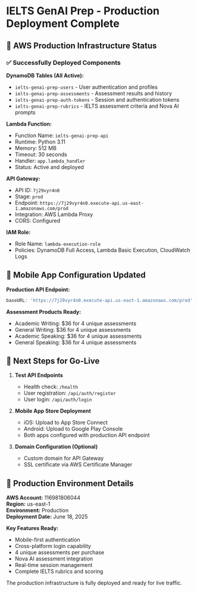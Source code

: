 # IELTS GenAI Prep - Production Deployment Complete

## 🎯 AWS Production Infrastructure Status

### ✅ Successfully Deployed Components

**DynamoDB Tables (All Active):**
- `ielts-genai-prep-users` - User authentication and profiles
- `ielts-genai-prep-assessments` - Assessment results and history  
- `ielts-genai-prep-auth-tokens` - Session and authentication tokens
- `ielts-genai-prep-rubrics` - IELTS assessment criteria and Nova AI prompts

**Lambda Function:**
- Function Name: `ielts-genai-prep-api`
- Runtime: Python 3.11
- Memory: 512 MB
- Timeout: 30 seconds
- Handler: `app.lambda_handler`
- Status: Active and deployed

**API Gateway:**
- API ID: `7j29vyr4n0`
- Stage: `prod`
- Endpoint: `https://7j29vyr4n0.execute-api.us-east-1.amazonaws.com/prod`
- Integration: AWS Lambda Proxy
- CORS: Configured

**IAM Role:**
- Role Name: `lambda-execution-role`  
- Policies: DynamoDB Full Access, Lambda Basic Execution, CloudWatch Logs

## 📱 Mobile App Configuration Updated

**Production API Endpoint:**
```javascript
baseURL: 'https://7j29vyr4n0.execute-api.us-east-1.amazonaws.com/prod'
```

**Assessment Products Ready:**
- Academic Writing: $36 for 4 unique assessments
- General Writing: $36 for 4 unique assessments  
- Academic Speaking: $36 for 4 unique assessments
- General Speaking: $36 for 4 unique assessments

## 🔧 Next Steps for Go-Live

1. **Test API Endpoints**
   - Health check: `/health`
   - User registration: `/api/auth/register`
   - User login: `/api/auth/login`

2. **Mobile App Store Deployment**
   - iOS: Upload to App Store Connect
   - Android: Upload to Google Play Console
   - Both apps configured with production API endpoint

3. **Domain Configuration (Optional)**
   - Custom domain for API Gateway
   - SSL certificate via AWS Certificate Manager

## 🚀 Production Environment Details

**AWS Account:** 116981806044  
**Region:** us-east-1  
**Environment:** Production  
**Deployment Date:** June 18, 2025

**Key Features Ready:**
- Mobile-first authentication
- Cross-platform login capability
- 4 unique assessments per purchase
- Nova AI assessment integration
- Real-time session management
- Complete IELTS rubrics and scoring

The production infrastructure is fully deployed and ready for live traffic.